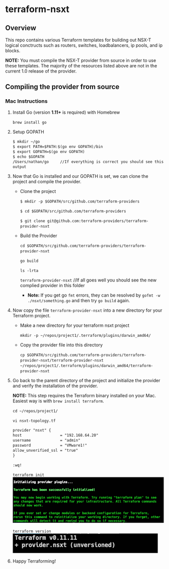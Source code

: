 # terraform-nsxt

## Overview

This repo contains various Terraform templates for building out NSX-T logical conctructs such as routers, switches, loadbalancers, ip pools, and ip blocks.

**NOTE:** You must compile the NSX-T provider from source in order to use these templates. The majority of the resources listed above are not in the current 1.0 release of the provider.

## Compiling the provider from source

### Mac Instructions

1. Install Go (version **1.11+** is required) with Homebrew
    
    `brew install go`

2. Setup GOPATH

    ```
    $ mkdir ~/go
    $ export PATH=$PATH:$(go env GOPATH)/bin
    $ export GOPATH=$(go env GOPATH)
    $ echo $GOPATH
    /Users/nathan/go     //If everything is correct you should see this output
    ```

3. Now that Go is installed and our GOPATH is set, we can clone the project and compile the provider.

    - Clone the project

        `$ mkdir -p $GOPATH/src/github.com/terraform-providers`

        `$ cd $GOPATH/src/github.com/terraform-providers`

        `$ git clone git@github.com:terraform-providers/terraform-provider-nsxt`


    - Build the Provider

        `cd $GOPATH/src/github.com/terraform-providers/terraform-provider-nsxt`

        `go build`
        
        `ls -lrta`
        
        `terraform-provider-nsxt`   //If all goes well you should see the new complied provider in this folder

        - **Note:** If you get go `fmt` errors, they can be resolved by `gofmt -w ./nsxt/something.go` and then try `go build` again.

4. Now copy the file `terraform-provider-nsxt` into a new directory for your Terraform project.

    - Make a new directory for your terraform nsxt project
        
        `mkdir -p ~/repos/project1/.terraform/plugins/darwin_amd64/`
    - Copy the provider file into this directory

        `cp $GOPATH/src/github.com/terraform-providers/terraform-provider-nsxt/terraform-provider-nsxt ~/repos/project1/.terraform/plugins/darwin_amd64/terraform-provider-nsxt`

5. Go back to the parent directory of the project and initialize the provider and verify the installation of the provider.

    **NOTE:** This step requires the Terraform binary installed on your Mac. Easiest way is with `brew install terraform`.

    `cd ~/repos/project1/`

    `vi nsxt-topology.tf`

    ```
    provider "nsxt" {
    host                 = "192.168.64.20"
    username             = "admin"
    password             = "VMware1!"
    allow_unverified_ssl = "true"
    }
    ```

    `:wq!`

    `terraform init`
    <img src="images/terraform-init.png">
    
    `terraform version`
    <img src="images/terraform-version.png">

6. Happy Terraforming!